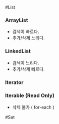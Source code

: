 #List
### ArrayList
- 검색이 빠르다.
- 추가/삭제 느리다.

### LinkedList
- 검색이 느리다.
- 추가/삭제 빠르다.

### Iterator


### Iterable (Read Only)
- 삭제 불가 ( for-each )


#Set

